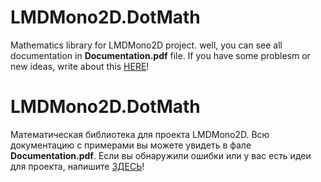 # LMDMono2D.DotMath
Mathematics library for LMDMono2D project.
well, you can see all documentation in <b>Documentation.pdf</b> file.
If you have some problesm or new ideas, write about this <a href="https://goo.gl/forms/thy9Jw4oY0lLgFJA3">HERE</a>!

# LMDMono2D.DotMath
Математическая библиотека для проекта LMDMono2D.
Всю документацию с примерами вы можете увидеть в фале <b>Documentation.pdf</b>.
Если вы обнаружили ошибки или у вас есть идеи для проекта, напишите <a href="https://goo.gl/forms/thy9Jw4oY0lLgFJA3">ЗДЕСЬ</a>!